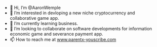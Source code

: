 - 👋 Hi, I’m @AaronWemple
- 👀 I’m interested in devloping a new niche cryptocurrency and collaborative game app.
- 🌱 I’m currently learning business.
- 💞️ I’m looking to collaborate on software developments for information economic game and severance payment app.
- 📫 How to reach me at www.parentx-youscribe.com 

<!---
AaronWemple/AaronWemple is a ✨ special ✨ repository because its `README.md` (this file) appears on your GitHub profile.
You can click the Preview link to take a look at your changes.
--->
